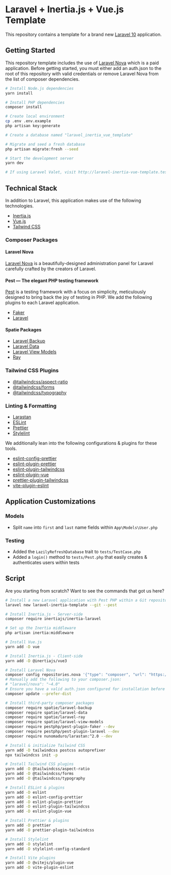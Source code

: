 # Laravel + Inertia.js + Vue.js Template

This repository contains a template for a brand new [Laravel 10](https://laravel.com/docs/10.x) application.

## Getting Started

This repository template includes the use of [Laravel Nova](https://nova.laravel.com/) which is a paid application. Before getting started, you must either add an auth.json to the root of this repository with valid credentials or remove Laravel Nova from the list of composer dependencies.

```bash
# Install Node.js dependencies
yarn install

# Install PHP dependencies
composer install

# Create local environment
cp .env .env.example
php artisan key:generate

# Create a database named "laravel_inertia_vue_template"

# Migrate and seed a fresh database
php artisan migrate:fresh --seed

# Start the development server
yarn dev

# If using Laravel Valet, visit http://laravel-inertia-vue-template.test
```

## Technical Stack

In addition to Laravel, this application makes use of the following technologies.

- [Inertia.js](https://inertiajs.com)
- [Vue.js](https://vuejs.org/)
- [Tailwind CSS](https://tailwindcss.com/docs/guides/laravel)

### Composer Packages

#### Laravel Nova

[Laravel Nova](https://nova.laravel.com/docs/4.0) is a beautifully-designed administration panel for Laravel carefully crafted by the creators of Laravel.

#### Pest — The elegant PHP testing framework

[Pest](https://pestphp.com/) is a testing framework with a focus on simplicity, meticulously designed to bring back the joy of testing in PHP. We add the following plugins to each Laravel application.

- [Faker](https://pestphp.com/docs/plugins#faker)
- [Laravel](https://pestphp.com/docs/plugins#laravel)

#### Spatie Packages

- [Laravel Backup](https://spatie.be/docs/laravel-backup)
- [Laravel Data](https://spatie.be/docs/laravel-data)
- [Laravel View Models](https://github.com/spatie/laravel-view-models)
- [Ray](https://spatie.be/docs/ray/v1/installation-in-your-project/laravel)

### Tailwind CSS Plugins

- [@tailwindcss/aspect-ratio](https://github.com/tailwindlabs/tailwindcss-aspect-ratio)
- [@tailwindcss/forms](https://github.com/tailwindlabs/tailwindcss-forms)
- [@tailwindcss/typography](https://tailwindcss.com/docs/typography-plugin)

### Linting & Formatting

- [Larastan](https://github.com/nunomaduro/larastan)
- [ESLint](https://eslint.org/docs/latest/use/getting-started)
- [Prettier](https://prettier.io/docs/en/index.html)
- [Stylelint](https://stylelint.io/)

We additionally lean into the following configurations & plugins for these tools.

- [eslint-config-prettier](https://github.com/prettier/eslint-config-prettier)
- [eslint-plugin-prettier](https://github.com/prettier/eslint-plugin-prettier)
- [eslint-plugin-tailwindcss](https://github.com/francoismassart/eslint-plugin-tailwindcss)
- [eslint-plugin-vue](https://eslint.vuejs.org/)
- [prettier-plugin-tailwindcss](https://github.com/tailwindlabs/prettier-plugin-tailwindcss)
- [vite-plugin-eslint](https://github.com/gxmari007/vite-plugin-eslint)

## Application Customizations

### Models

- Split `name` into `first` and `last` name fields within `App\Models\User.php`

### Testing

- Added the `LazilyRefreshDatabase` trait to `tests/TestCase.php`
- Added a `login()` method to `tests/Pest.php` that easily creates & authenticates users within tests

## Script

Are you starting from scratch? Want to see the commands that got us here?

```bash
# Install a new Laravel application with Pest PHP within a Git repository
laravel new laravel-inertia-template --git --pest

# Install Inertia.js - Server-side
composer require inertiajs/inertia-laravel

# Set up the Inertia middleware
php artisan inertia:middleware

# Install Vue.js
yarn add -D vue

# Install Inertia.js - Client-side
yarn add -D @inertiajs/vue3

# Install Laravel Nova
composer config repositories.nova '{"type": "composer", "url": "https://nova.laravel.com"}' --file composer.json
# Manually add the following to your composer.json:
# "laravel/nova": "~4.0"
# Ensure you have a valid auth.json configured for installation before issuing a "composer update."
composer update --prefer-dist

# Install third-party composer packages
composer require spatie/laravel-backup
composer require spatie/laravel-data
composer require spatie/laravel-ray
composer require spatie/laravel-view-models
composer require pestphp/pest-plugin-faker --dev
composer require pestphp/pest-plugin-laravel --dev
composer require nunomaduro/larastan:^2.0 --dev

# Install & initialize Tailwind CSS
yarn add -D tailwindcss postcss autoprefixer
npx tailwindcss init -p

# Install Tailwind CSS plugins
yarn add -D @tailwindcss/aspect-ratio
yarn add -D @tailwindcss/forms
yarn add -D @tailwindcss/typography

# Install ESLint & plugins
yarn add -D eslint
yarn add -D eslint-config-prettier
yarn add -D eslint-plugin-prettier
yarn add -D eslint-plugin-tailwindcss
yarn add -D eslint-plugin-vue

# Install Prettier & plugins
yarn add -D prettier
yarn add -D prettier-plugin-tailwindcss

# Install Stylelint
yarn add -D stylelint
yarn add -D stylelint-config-standard

# Install Vite plugins
yarn add -D @vitejs/plugin-vue
yarn add -D vite-plugin-eslint
```
